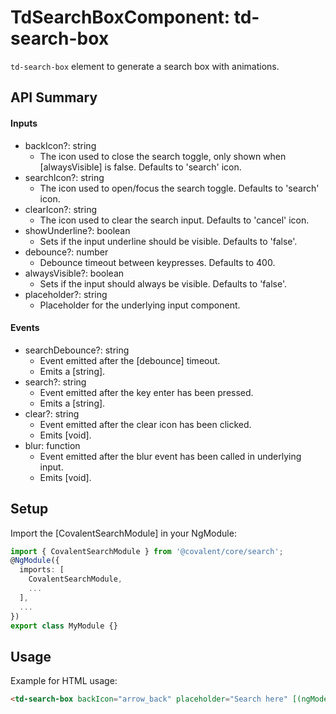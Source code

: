 # TdSearchBoxComponent: td-search-box

`td-search-box` element to generate a search box with animations.

## API Summary

#### Inputs

- backIcon?: string
  - The icon used to close the search toggle, only shown when [alwaysVisible] is false. Defaults to 'search' icon.
- searchIcon?: string
  - The icon used to open/focus the search toggle. Defaults to 'search' icon.
- clearIcon?: string
  - The icon used to clear the search input. Defaults to 'cancel' icon.
- showUnderline?: boolean
  - Sets if the input underline should be visible. Defaults to 'false'.
- debounce?: number
  - Debounce timeout between keypresses. Defaults to 400.
- alwaysVisible?: boolean
  - Sets if the input should always be visible. Defaults to 'false'.
- placeholder?: string
  - Placeholder for the underlying input component.

#### Events

- searchDebounce?: string
  - Event emitted after the [debounce] timeout.
  - Emits a [string].
- search?: string
  - Event emitted after the key enter has been pressed.
  - Emits a [string].
- clear?: string
  - Event emitted after the clear icon has been clicked.
  - Emits [void].
- blur: function
  - Event emitted after the blur event has been called in underlying input.
  - Emits [void].

## Setup

Import the [CovalentSearchModule] in your NgModule:

```typescript
import { CovalentSearchModule } from '@covalent/core/search';
@NgModule({
  imports: [
    CovalentSearchModule,
    ...
  ],
  ...
})
export class MyModule {}
```

## Usage

Example for HTML usage:

```html
<td-search-box backIcon="arrow_back" placeholder="Search here" [(ngModel)]="searchInputTerm" [showUnderline]="false|true" [debounce]="500" [alwaysVisible]="false|true" (searchDebounce)="searchInputTerm = $event" (searchChange)="searchInputTerm = $event" (clear)="searchInputTerm = ''" (blur)="onBlurEvent()"> </td-search-box>
```
